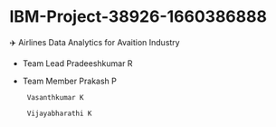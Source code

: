# IBM-Project-38926-1660386888
✈️ Airlines Data Analytics for Avaition Industry

- Team Lead
       Pradeeshkumar R

- Team Member
       Prakash P
 
       Vasanthkumar K
 
       Vijayabharathi K
